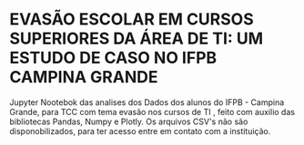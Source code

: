 # EVASÃO ESCOLAR EM CURSOS SUPERIORES DA ÁREA DE TI: UM ESTUDO DE CASO NO IFPB CAMPINA GRANDE
Jupyter Nootebok das analises dos Dados dos alunos do IFPB - Campina Grande,  para TCC com tema evasão nos cursos de TI , feito com auxilio das bibliotecas Pandas, Numpy e Plotly. Os arquivos CSV's não são disponobilizados, para ter acesso entre em contato com a instituição.
